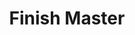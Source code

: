 ---
title: "Finish Master"
url: /santiago-de-veraguas/finish-master/
shop: reparación de automóviles
---